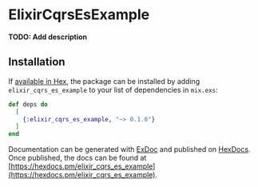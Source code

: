 # ElixirCqrsEsExample

**TODO: Add description**

## Installation

If [available in Hex](https://hex.pm/docs/publish), the package can be installed
by adding `elixir_cqrs_es_example` to your list of dependencies in `mix.exs`:

```elixir
def deps do
  [
    {:elixir_cqrs_es_example, "~> 0.1.0"}
  ]
end
```

Documentation can be generated with [ExDoc](https://github.com/elixir-lang/ex_doc)
and published on [HexDocs](https://hexdocs.pm). Once published, the docs can
be found at [https://hexdocs.pm/elixir_cqrs_es_example](https://hexdocs.pm/elixir_cqrs_es_example).


